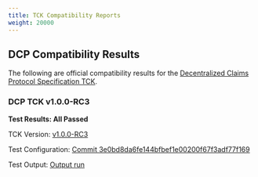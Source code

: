 ```yaml
---
title: TCK Compatibility Reports
weight: 20000
---
```


## DCP Compatibility Results

The following are official compatibility results for
the [Decentralized Claims Protocol Specification TCK](https://github.com/eclipse-dataspacetck/dcp-tck).
                        
### DCP TCK v1.0.0-RC3

**Test Results: All Passed**

TCK Version: [v1.0.0-RC3](https://github.com/eclipse-dataspacetck/dcp-tck/releases/tag/v1.0.0-RC3)

Test Configuration: [Commit 3e0bd8da6fe144bfbef1e00200f67f3adf77f169](https://github.com/eclipse-edc/IdentityHub/tree/3e0bd8da6fe144bfbef1e00200f67f3adf77f169/e2e-tests/tck-tests)

Test Output: [Output run](IdentityHub-compatibility-run-rc4-2025-06-27.txt) 
